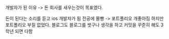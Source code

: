 개발자가 된 이유 -> 돈
회사를 새우는것이 목표였다.

돈이 된다는 소리를 듣고 ios 개발자가 됨
전공에 몰빵 -> 포트폴리오 개좋아짐
하지만 포트폴리오 부질 없었다. 블로그도 블로그를 썻구나 생각을 하고 커밋을 꾸준히 해도 3학년 되면 다함

